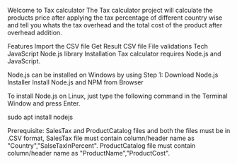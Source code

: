 Welcome to Tax calculator
The Tax calculator project will calculate the products price after applying the tax percentage of different country wise and tell you whats the tax overhead and the total cost of the product after overhead addition.

Features
Import the CSV file
Get Result CSV file
File validations
Tech
JavaScript
Node.js library
Installation
Tax calculator requires Node.js and JavaScript.

Node.js can be installed on Windows by using 
Step 1: Download Node.js Installer
Install Node.js and NPM from Browser


To install Node.js on Linux, just type the following command in the Terminal Window and press Enter.

sudo apt install nodejs

Prerequisite:
SalesTax and ProductCatalog files and both the files must be in .CSV format, SalesTax file must contain column/header name as "Country","SalseTaxInPercent". ProductCatalog file must contain column/header name as "ProductName","ProductCost".